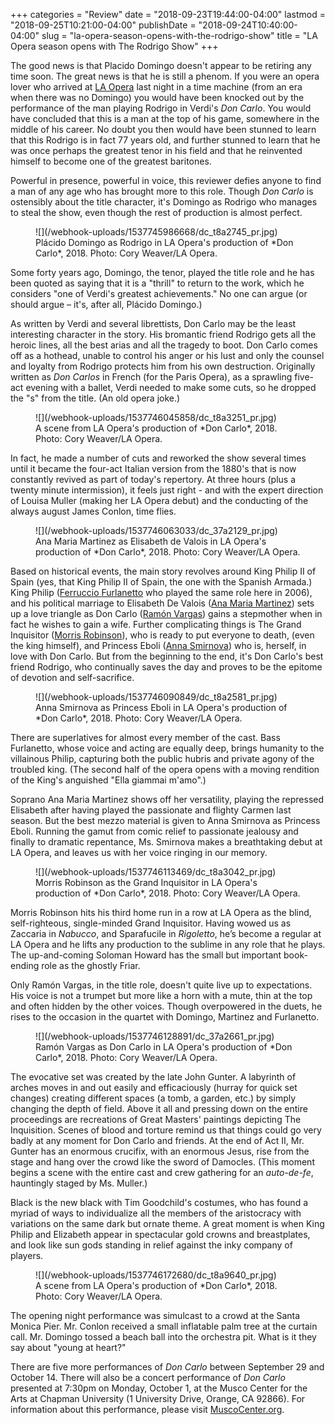 +++
categories = "Review"
date = "2018-09-23T19:44:00-04:00"
lastmod = "2018-09-25T10:21:00-04:00"
publishDate = "2018-09-24T10:40:00-04:00"
slug = "la-opera-season-opens-with-the-rodrigo-show"
title = "LA Opera season opens with The Rodrigo Show"
+++

The good news is that Placido Domingo doesn't appear to be retiring any time soon. The great news is that he is still a phenom. If you were an opera lover who arrived at [LA Opera](/scene/companies/los-angeles-opera/) last night in a time machine (from an era when there was no Domingo) you would have been knocked out by the performance of the man playing Rodrigo in Verdi's *Don Carlo*. You would have concluded that this is a man at the top of his game, somewhere in the middle of his career. No doubt you then would have been stunned to learn that this Rodrigo is in fact 77 years old, and further stunned to learn that he was once perhaps the greatest tenor in his field and that he reinvented himself to become one of the greatest baritones. 

Powerful in presence, powerful in voice, this reviewer defies anyone to find a man of any age who has brought more to this role. Though *Don Carlo* is ostensibly about the title character, it's Domingo as Rodrigo who manages to steal the show, even though the rest of production is almost perfect. 

<figure data-type="image">
![](/webhook-uploads/1537745986668/dc_t8a2745_pr.jpg)
<figcaption>Plácido Domingo as Rodrigo in LA Opera's production of *Don Carlo*, 2018. Photo: Cory Weaver/LA Opera.</figcaption>
</figure>

Some forty years ago, Domingo, the tenor, played the title role and he has been quoted as saying that it is a "thrill" to return to the work, which he considers "one of Verdi's greatest achievements." No one can argue (or should argue – it's, after all, Plácido Domingo.)

As written by Verdi and several librettists, Don Carlo may be the least interesting character in the story. His bromantic friend Rodrigo gets all the heroic lines, all the best arias and all the tragedy to boot.  Don Carlo comes off as a hothead, unable to control his anger or his lust and only the counsel and loyalty from Rodrigo protects him from his own destruction. Originally written as *Don Carlos* in French (for the Paris Opera), as a sprawling five-act evening with a ballet, Verdi needed to make some cuts, so he dropped the "s" from the title. (An old opera joke.)

<figure data-type="image">
![](/webhook-uploads/1537746045858/dc_t8a3251_pr.jpg)
<figcaption>A scene from LA Opera's production of *Don Carlo*, 2018. Photo: Cory Weaver/LA Opera.</figcaption>
</figure>

In fact, he made a number of cuts and reworked the show several times until it became the four-act Italian version from the 1880's that is now constantly revived as part of today's repertory. At three hours (plus a twenty minute intermission), it feels just right - and with the expert direction of Louisa Muller (making her LA Opera debut) and the conducting of the always august James Conlon, time flies.

<figure data-type="image">
![](/webhook-uploads/1537746063033/dc_37a2129_pr.jpg)
<figcaption>Ana Maria Martinez as Elisabeth de Valois in LA Opera's production of *Don Carlo*, 2018. Photo: Cory Weaver/LA Opera.</figcaption>
</figure>

Based on historical events, the main story revolves around King Philip II of Spain (yes, that King Philip II of Spain, the one with the Spanish Armada.) King Philip ([Ferruccio Furlanetto](/scene/people/ferruccio-furlanetto/) who played the same role here in 2006), and his political marriage to Elisabeth De Valois ([Ana Maria Martinez](/scene/people/ana-maria-martinez/)) sets up a love triangle as Don Carlo ([Ramón Vargas](/scene/people/ramon-vargas/)) gains a stepmother when in fact he wishes to gain a wife. Further complicating things is The Grand Inquisitor ([Morris Robinson](/scene/people/morris-robinson/)), who is ready to put everyone to death, (even the king himself), and Princess Eboli ([Anna Smirnova](/scene/people/anna-smirnova/)) who is, herself, in love with Don Carlo. But from the beginning to the end, it's Don Carlo's best friend Rodrigo, who continually saves the day and proves to be the epitome of devotion and self-sacrifice. 

<figure data-type="image">
![](/webhook-uploads/1537746090849/dc_t8a2581_pr.jpg)
<figcaption>Anna Smirnova as Princess Eboli in LA Opera's production of *Don Carlo*, 2018. Photo: Cory Weaver/LA Opera.</figcaption>
</figure>

There are superlatives for almost every member of the cast. Bass Furlanetto, whose voice and acting are equally deep, brings humanity to the villainous Philip, capturing both the public hubris and private agony of the troubled king. (The second half of the opera opens with a moving rendition of the King's anguished "Ella giammai m'amo".)	

Soprano Ana Maria Martinez shows off her versatility, playing the repressed Elisabeth after having played the passionate and flighty Carmen last season. But the best mezzo material is given to Anna Smirnova as Princess Eboli. Running the gamut from comic relief to passionate jealousy and finally to dramatic repentance, Ms. Smirnova makes a breathtaking debut at LA Opera, and leaves us with her voice ringing in our memory.

<figure data-type="image">
![](/webhook-uploads/1537746113469/dc_t8a3042_pr.jpg)
<figcaption>Morris Robinson as the Grand Inquisitor in LA Opera's production of *Don Carlo*, 2018. Photo: Cory Weaver/LA Opera.</figcaption>
</figure>

Morris Robinson hits his third home run in a row at LA Opera as the blind, self-righteous, single-minded Grand Inquisitor.  Having wowed us as Zaccaria in *Nabucco*, and Sparafucile in *Rigoletto*, he’s become a regular at LA Opera and he lifts any production to the sublime in any role that he plays. The up-and-coming Soloman Howard has the small but important book-ending role as the ghostly Friar.

Only Ramón Vargas, in the title role, doesn't quite live up to expectations. His voice is not a trumpet but more like a horn with a mute, thin at the top and often hidden by the other voices. Though overpowered in the duets, he rises to the occasion in the quartet with Domingo, Martinez and Furlanetto.

<figure data-type="image">
![](/webhook-uploads/1537746128891/dc_37a2661_pr.jpg)
<figcaption>Ramón Vargas as Don Carlo in LA Opera's production of *Don Carlo*, 2018. Photo: Cory Weaver/LA Opera.</figcaption>
</figure>

The evocative set was created by the late John Gunter.  A labyrinth of arches moves in and out easily and efficaciously (hurray for quick set changes) creating different spaces (a tomb, a garden, etc.) by simply changing the depth of field.  Above it all and pressing down on the entire proceedings are recreations of Great Masters' paintings depicting The Inquisition. Scenes of blood and torture remind us that things could go very badly at any moment for Don Carlo and friends. At the end of Act II, Mr. Gunter has an enormous crucifix, with an enormous Jesus, rise from the stage and hang over the crowd like the sword of Damocles. (This moment begins a scene with the entire cast and crew gathering for an *auto-de-fe*, hauntingly staged by Ms. Muller.)

Black is the new black with Tim Goodchild's costumes, who has found a myriad of ways to individualize all the members of the aristocracy with variations on the same dark but ornate theme. A great moment is when King Philip and Elizabeth appear in spectacular gold crowns and breastplates, and look like sun gods standing in relief against the inky company of players.

<figure data-type="image">
![](/webhook-uploads/1537746172680/dc_t8a9640_pr.jpg)
<figcaption>A scene from LA Opera's production of *Don Carlo*, 2018. Photo: Cory Weaver/LA Opera.</figcaption>
</figure>

The opening night performance was simulcast to a crowd at the Santa Monica Pier. Mr. Conlon received a small inflatable palm tree at the curtain call. Mr. Domingo tossed a beach ball into the orchestra pit. What is it they say about "young at heart?"

There are five more performances of *Don Carlo* between September 29 and October 14. There will also be a concert performance of *Don Carlo* presented at 7:30pm on Monday, October 1, at the Musco Center for the Arts at Chapman University (1 University Drive, Orange, CA 92866). For information about this performance, please visit [MuscoCenter.org](http://muscocenter.org/).
